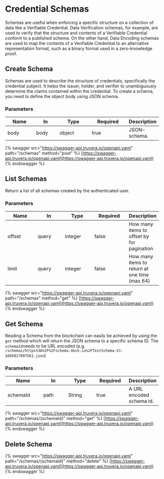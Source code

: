 # Credential Schemas

Schemas are useful when enforcing a specific structure on a collection of data like a Verifiable Credential. Data Verification schemas, for example, are used to verify that the structure and contents of a Verifiable Credential conform to a published schema. On the other hand, Data Encoding schemas are used to map the contents of a Verifiable Credential to an alternative representation format, such as a binary format used in a zero-knowledge proof.



## Create Schema

Schemas are used to describe the structure of credentials, specifically the credential subject. It helps the issuer, holder, and verifier to unambiguously determine the claims contained within the credential. To create a schema, you need to define the object body using JSON schema.

### Parameters <a href="#create-schema-parameters" id="create-schema-parameters"></a>

<table data-full-width="false"><thead><tr><th width="109">Name</th><th width="82">In</th><th width="130">Type</th><th width="139">Required</th><th>Description</th></tr></thead><tbody><tr><td>body</td><td>body</td><td>object</td><td>true</td><td>JSON-schema.</td></tr></tbody></table>

{% swagger src="https://swagger-api.truvera.io/openapi.yaml" path="/schemas" method="post" %}
[https://swagger-api.truvera.io/openapi.yaml](https://swagger-api.truvera.io/openapi.yaml)
{% endswagger %}

## List Schemas

Return a list of all schemas created by the authenticated user.

### Parameters <a href="#list-schemas-parameters" id="list-schemas-parameters"></a>

<table data-full-width="false"><thead><tr><th width="121">Name</th><th width="102">In</th><th width="109">Type</th><th width="124">Required</th><th>Description</th></tr></thead><tbody><tr><td>offset</td><td>query</td><td>integer</td><td>false</td><td>How many items to offset by for pagination</td></tr><tr><td>limit</td><td>query</td><td>integer</td><td>false</td><td>How many items to return at one time (max 64)</td></tr></tbody></table>

{% swagger src="https://swagger-api.truvera.io/openapi.yaml" path="/schemas" method="get" %}
[https://swagger-api.truvera.io/openapi.yaml](https://swagger-api.truvera.io/openapi.yaml)
{% endswagger %}



## Get Schema

Reading a Schema from the blockchain can easily be achieved by using the `get` method which will return the JSON schema to a specific schema ID. The `schemaId`needs to be URL encoded (e.g. `/schemas/https%3A%2F%2Fschema.dock.io%2FTestSchema-V1-1695817897561.json`)

### Parameters <a href="#get-schema-parameters" id="get-schema-parameters"></a>

<table data-full-width="false"><thead><tr><th width="132">Name</th><th width="100">In</th><th width="111">Type</th><th width="113">Required</th><th>Description</th></tr></thead><tbody><tr><td>schemaId</td><td>path</td><td>String</td><td>true</td><td>A URL encoded schema id.</td></tr></tbody></table>

{% swagger src="https://swagger-api.truvera.io/openapi.yaml" path="/schemas/{schemaId}" method="get" %}
[https://swagger-api.truvera.io/openapi.yaml](https://swagger-api.truvera.io/openapi.yaml)
{% endswagger %}

## Delete Schema

{% swagger src="https://swagger-api.truvera.io/openapi.yaml" path="/schemas/{schemaId}" method="delete" %}
[https://swagger-api.truvera.io/openapi.yaml](https://swagger-api.truvera.io/openapi.yaml)
{% endswagger %}



